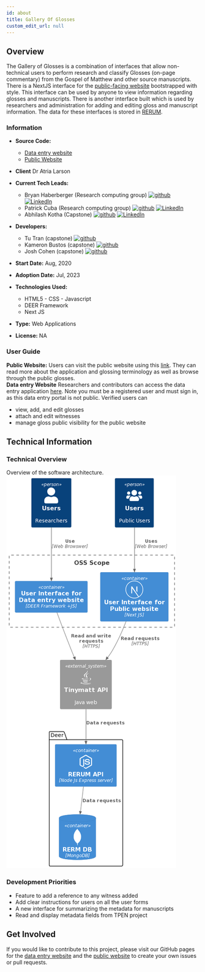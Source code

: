 ```yaml
---
id: about
title: Gallery Of Glosses
custom_edit_url: null
---
```

<!-- A header image is optional; if used should be no greater than 200x600 -->
<!--![Header Alt Text](header.png) -->

## Overview

The Gallery of Glosses is a combination of interfaces that allow non-technical users to perform research and classify Glosses (on-page commentary) from the Gospel of Matthew and other source manuscripts. There is a NextJS interface for the [public-facing website](https://gog-public-site.vercel.app/) bootstrapped with style. This interface can be used by anyone to view information regarding glosses and manuscripts. There is another interface built which is used by researchers and administration for adding and editing gloss and manuscript information. The data for these interfaces is stored in [RERUM](https://rerum.io).


### Information

- **Source Code:**
  - [Data entry website](https://github.com/CenterForDigitalHumanities/glossing-entries)
  - [Public Website](https://github.com/CenterForDigitalHumanities/Gallery-of-Glosses)
- **Client** Dr Atria Larson
- **Current Tech Leads:** 
  - Bryan Haberberger (Research computing group)  [<img src="/img/github.svg" alt="github" width="25" height="25" />](https://github.com/thehabes)   [<img src="/img/linkedin.svg" alt="LinkedIn" width="25" height="25" />](https://www.linkedin.com/in/bryan-haberberger-7033a0b3/) 
  - Patrick Cuba (Research computing group)  [<img src="/img/github.svg" alt="github" width="25" height="25" />](https://github.com/cubap)   [<img src="/img/linkedin.svg" alt="LinkedIn" width="25" height="25" />](https://www.linkedin.com/in/patrick-cuba-9539334/) 
  - Abhilash Kotha (Capstone) [<img src="/img/github.svg" alt="github" width="25" height="25" />](https://github.com/AbhilashKotha)   [<img src="/img/linkedin.svg" alt="LinkedIn" width="25" height="25" />](https://www.linkedin.com/in/abhilashkotha/) 
- **Developers:**
  - Tu Tran (capstone) [<img src="/img/github.svg" alt="github" width="25" height="25" />](https://github.com/TheTuTran)
  - Kameron Bustos (capstone) [<img src="/img/github.svg" alt="github" width="25" height="25" />](https://github.com/KamBustos)
  - Josh Cohen (capstone) [<img src="/img/github.svg" alt="github" width="25" height="25" />](https://github.com/cohen-j)

- **Start Date:** Aug, 2020 
- **Adoption Date:** Jul, 2023
- **Technologies Used:** 
  - HTML5 - CSS - Javascript
  - DEER Framework
  - Next JS
- **Type:** Web Applications
- **License:** NA

### User Guide

**Public Website:** Users can visit the public website using this [link](https://gog-public-site.vercel.app/).  They can read more about the application and glossing terminology as well as browse through the public glosses.  
**Data entry Website** Researchers and contributors can access the data entry application [here](https://glossing.rerum.io/).  Note you must be a registered user and must sign in, as this data entry portal is not public.  Verified users can 
- view, add, and edit glosses
- attach and edit witnesses 
- manage gloss public visibility for the public website

## Technical Information

### Technical Overview

Overview of the software architecture.
![Software Architecture](architecture.png)

### Development Priorities

- Feature to add a reference to any witness added
- Add clear instructions for users on all the user forms
- A new interface for summarizing the metadata for manuscripts
- Read and display metadata fields from TPEN project

## Get Involved

If you would like to contribute to this project, please visit our GitHub pages for the [data entry website](https://github.com/CenterForDigitalHumanities/glossing-entries) and the [public website](https://github.com/CenterForDigitalHumanities/Gallery-of-Glosses) to create your own issues or pull requests.
